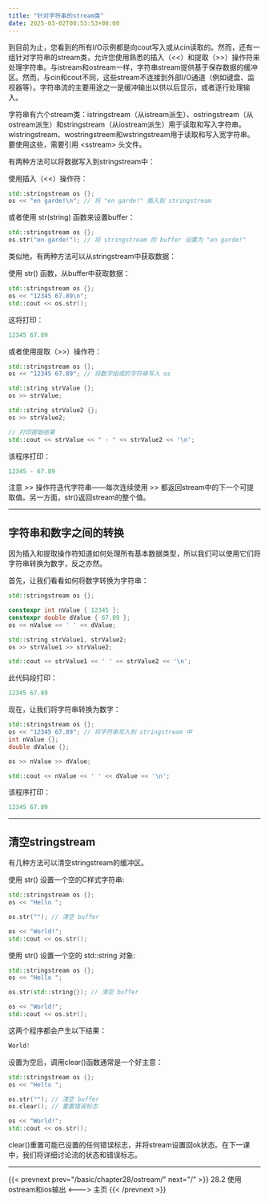 ```yaml
---
title: "针对字符串的stream类"
date: 2025-03-02T00:53:53+08:00
---
```


到目前为止，您看到的所有I/O示例都是向cout写入或从cin读取的。然而，还有一组针对字符串的stream类，允许您使用熟悉的插入（\<\<）和提取（\>\>）操作符来处理字符串。与istream和ostream一样，字符串stream提供基于保存数据的缓冲区。然而，与cin和cout不同，这些stream不连接到外部I/O通道（例如键盘、监视器等）。字符串流的主要用途之一是缓冲输出以供以后显示，或者逐行处理输入。

字符串有六个stream类：istringstream（从istream派生）、ostringstream（从ostream派生）和stringstream（从iostream派生）用于读取和写入字符串。wistringstream、wostringstreem和wstringstream用于读取和写入宽字符串。要使用这些，需要引用 \<sstream\> 头文件。

有两种方法可以将数据写入到stringstream中：

使用插入（<<）操作符：

```C++
std::stringstream os {};
os << "en garde!\n"; // 将 "en garde!" 插入到 stringstream
```

或者使用 str(string) 函数来设置buffer：

```C++
std::stringstream os {};
os.str("en garde!"); // 将 stringstream 的 buffer 设置为 "en garde!"
```

类似地，有两种方法可以从stringstream中获取数据：

使用 str() 函数，从buffer中获取数据：

```C++
std::stringstream os {};
os << "12345 67.89\n";
std::cout << os.str();
```

这将打印：

```C++
12345 67.89
```

或者使用提取（>>）操作符： 

```C++
std::stringstream os {};
os << "12345 67.89"; // 将数字组成的字符串写入 os

std::string strValue {};
os >> strValue;

std::string strValue2 {};
os >> strValue2;

// 打印提取结果
std::cout << strValue << " - " << strValue2 << '\n';
```

该程序打印：

```C++
12345 - 67.89
```

注意 >> 操作符迭代字符串——每次连续使用 >> 都返回stream中的下一个可提取值。另一方面，str()返回stream的整个值。

***
## 字符串和数字之间的转换

因为插入和提取操作符知道如何处理所有基本数据类型，所以我们可以使用它们将字符串转换为数字，反之亦然。

首先，让我们看看如何将数字转换为字符串：

```C++
std::stringstream os {};

constexpr int nValue { 12345 };
constexpr double dValue { 67.89 };
os << nValue << ' ' << dValue;

std::string strValue1, strValue2;
os >> strValue1 >> strValue2;

std::cout << strValue1 << ' ' << strValue2 << '\n';
```

此代码段打印：

```C++
12345 67.89
```

现在，让我们将字符串转换为数字：

```C++
std::stringstream os {};
os << "12345 67.89"; // 将字符串写入到 stringstream 中
int nValue {};
double dValue {};

os >> nValue >> dValue;

std::cout << nValue << ' ' << dValue << '\n';
```

该程序打印：

```C++
12345 67.89
```

***
## 清空stringstream

有几种方法可以清空stringstream的缓冲区。

使用 str() 设置一个空的C样式字符串:

```C++
std::stringstream os {};
os << "Hello ";

os.str(""); // 清空 buffer

os << "World!";
std::cout << os.str();
```

使用 str() 设置一个空的 std::string 对象:

```C++
std::stringstream os {};
os << "Hello ";

os.str(std::string{}); // 清空 buffer

os << "World!";
std::cout << os.str();
```

这两个程序都会产生以下结果：

```C++
World!
```

设置为空后，调用clear()函数通常是一个好主意：

```C++
std::stringstream os {};
os << "Hello ";

os.str(""); // 清空 buffer
os.clear(); // 重置错误标志

os << "World!";
std::cout << os.str();
```

clear()重置可能已设置的任何错误标志，并将stream设置回ok状态。在下一课中，我们将详细讨论流的状态和错误标志。

***

{{< prevnext prev="/basic/chapter28/ostream/" next="/" >}}
28.2 使用ostream和ios输出
<--->
主页
{{< /prevnext >}}

